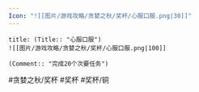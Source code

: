 ```yaml
---
Icon: "![[图片/游戏攻略/贪婪之秋/奖杯/心服口服.png|30]]"
---
```

```ad-common-bronze-trophy
title: (Title:: "心服口服")
![[图片/游戏攻略/贪婪之秋/奖杯/心服口服.png|100]]

(Comment:: "完成20个次要任务")
```

#贪婪之秋/奖杯 #奖杯 #奖杯/铜
